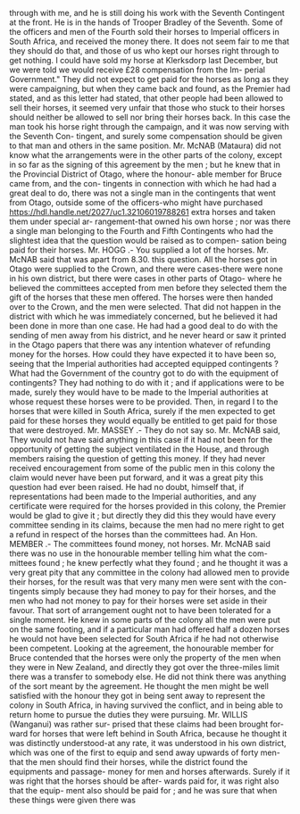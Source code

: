 through with me, and he is still doing his work with the Seventh Contingent at the front. He is in the hands of Trooper Bradley of the Seventh. Some of the officers and men of the Fourth sold their horses to Imperial officers in South Africa, and received the money there. It does not seem fair to me that they should do that, and those of us who kept our horses right through to get nothing. I could have sold my horse at Klerksdorp last December, but we were told we would receive £28 compensation from the Im- perial Government." They did not expect to get paid for the horses as long as they were campaigning, but when they came back and found, as the Premier had stated, and as this letter had stated, that other people had been allowed to sell their horses, it seemed very unfair that those who stuck to their horses should neither be allowed to sell nor bring their horses back. In this case the man took his horse right through the campaign, and it was now serving with the Seventh Con- tingent, and surely some compensation should be given to that man and others in the same position. Mr. McNAB (Mataura) did not know what the arrangements were in the other parts of the colony, except in so far as the signing of this agreement by the men ; but he knew that in the Provincial District of Otago, where the honour- able member for Bruce came from, and the con- tingents in connection with which he had had a great deal to do, there was not a single man in the contingents that went from Otago, outside some of the officers-who might have purchased https://hdl.handle.net/2027/uc1.32106019788261 extra horses and taken them under special ar- rangement-that owned his own horse ; nor was there a single man belonging to the Fourth and Fifth Contingents who had the slightest idea that the question would be raised as to compen- sation being paid for their horses. Mr. HOGG .- You supplied a lot of the horses. Mr. McNAB said that was apart from 8.30. this question. All the horses got in Otago were supplied to the Crown, and there were cases-there were none in his own district, but there were cases in other parts of Otago- where he believed the committees accepted from men before they selected them the gift of the horses that these men offered. The horses were then handed over to the Crown, and the men were selected. That did not happen in the district with which he was immediately concerned, but he believed it had been done in more than one case. He had had a good deal to do with the sending of men away from his district, and he never heard or saw it printed in the Otago papers that there was any intention whatever of refunding money for the horses. How could they have expected it to have been so, seeing that the Imperial authorities had accepted equipped contingents ? What had the Government of the country got to do with the equipment of contingents? They had nothing to do with it ; and if applications were to be made, surely they would have to be made to the Imperial authorities at whose request these horses were to be provided. Then, in regard I to the horses that were killed in South Africa, surely if the men expected to get paid for these horses they would equally be entitled to get paid for those that were destroyed. Mr. MASSEY .- They do not say so. Mr. McNAB said, They would not have said anything in this case if it had not been for the opportunity of getting the subject ventilated in the House, and through members raising the question of getting this money. If they had never received encouragement from some of the public men in this colony the claim would never have been put forward, and it was a great pity this question had ever been raised. He had no doubt, himself that, if representations had been made to the Imperial authorities, and any certificate were required for the horses provided in this colony, the Premier would be glad to give it ; but directly they did this they would have every committee sending in its claims, because the men had no mere right to get a refund in respect of the horses than the committees had. An Hon. MEMBER .- The committees found money, not horses. Mr. McNAB said there was no use in the honourable member telling him what the com- mittees found ; he knew perfectly what they found ; and he thought it was a very great pity that any committee in the colony had allowed men to provide their horses, for the result was that very many men were sent with the con- tingents simply because they had money to pay for their horses, and the men who had not money to pay for their horses were set aside in their favour. That sort of arrangement ought not to have been tolerated for a single moment. He knew in some parts of the colony all the men were put on the same footing, and if a particular man had offered half a dozen horses he would not have been selected for South Africa if he had not otherwise been competent. Looking at the agreement, the honourable member for Bruce contended that the horses were only the property of the men when they were in New Zealand, and directly they got over the three-miles limit there was a transfer to somebody else. He did not think there was anything of the sort meant by the agreement. He thought the men might be well satisfied with the honour they got in being sent away to represent the colony in South Africa, in having survived the conflict, and in being able to return home to pursue the duties they were pursuing. Mr. WILLIS (Wanganui) was rather sur- prised that these claims had been brought for- ward for horses that were left behind in South Africa, because he thought it was distinctly understood-at any rate, it was understood in his own district, which was one of the first to equip and send away upwards of forty men- that the men should find their horses, while the district found the equipments and passage- money for men and horses afterwards. Surely if it was right that the horses should be after- wards paid for, it was right also that the equip- ment also should be paid for ; and he was sure that when these things were given there was 